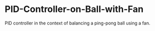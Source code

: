 # PID-Controller-on-Ball-with-Fan
PID controller in the context of balancing a ping-pong ball using a fan.
